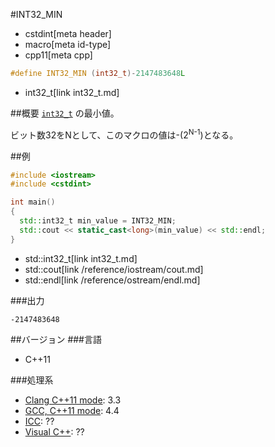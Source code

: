 #INT32_MIN
* cstdint[meta header]
* macro[meta id-type]
* cpp11[meta cpp]

```cpp
#define INT32_MIN (int32_t)-2147483648L
```
* int32_t[link int32_t.md]

##概要
[`int32_t`](int32_t.md) の最小値。

ビット数32をNとして、このマクロの値は-(2<sup>N-1</sup>)となる。


##例
```cpp
#include <iostream>
#include <cstdint>

int main()
{
  std::int32_t min_value = INT32_MIN;
  std::cout << static_cast<long>(min_value) << std::endl;
}
```
* std::int32_t[link int32_t.md]
* std::cout[link /reference/iostream/cout.md]
* std::endl[link /reference/ostream/endl.md]


###出力
```
-2147483648
```


##バージョン
###言語
- C++11

###処理系
- [Clang C++11 mode](/implementation.md#clang): 3.3
- [GCC, C++11 mode](/implementation.md#gcc): 4.4
- [ICC](/implementation.md#icc): ??
- [Visual C++](/implementation.md#visual_cpp): ??

